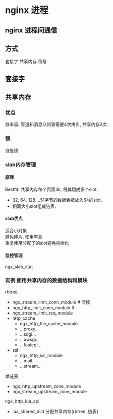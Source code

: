 # nginx 进程

## nginx 进程间通信

## 方式

套接字
共享内存
信号

## 套接字

## 共享内存

### 优点

效率高: 管道和消息队列等需要4次拷贝, 共享内存2次.

### 锁

自旋锁

### slab内存管理

#### 原理

Bestfit: 共享内存每个页面4k, 将其切成多个slot.

- 32, 64, 128....51字节的数据会被放入64的slot.
- 相同大小slot组成链表.

#### slab优点

适合小对象  
避免碎片, 使用率高.  
重复使用分配了的slot避免初始化

#### 监控管理

ngx_slab_stat

### 实例 使用共享内存的数据结构和模块

rbtree

- ngx_stream_limit_conn_module # 流控
- ngx_http_limit_conn_module #
- ngx_stream_limit_req_module
- http_cache
  - ngx_http_file_cache_module
  - ...proxy...
  - ...scgi...
  - ...uwsgi...
  - ...fastcgi...
- ssl
  - ngx_http_ssl_module
  - ...mail...
  - ...stream...

单链表

- ngx_http_upstream_zone_module
- ngx_stream_upstream_zone_module

ngx_http_lua_api

- lua_shared_dict 分配共享内存(rbtree, 链表)
